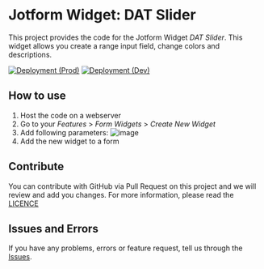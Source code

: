 # Jotform Widget: DAT Slider
This project provides the code for the Jotform Widget *DAT Slider*.
This widget allows you create a range input field, change colors and descriptions.

[![Deployment (Prod)](https://github.com/Digital-A-TEAM/jotform-widget-slider/actions/workflows/main.yml/badge.svg)](https://github.com/Digital-A-TEAM/jotform-widget-slider/actions/workflows/main.yml) [![Deployment (Dev)](https://github.com/Digital-A-TEAM/jotform-widget-slider/actions/workflows/dev.yml/badge.svg?branch=dev)](https://github.com/Digital-A-TEAM/jotform-widget-slider/actions/workflows/dev.yml)

## How to use
1. Host the code on a webserver
2. Go to your *Features* > *Form Widgets* > *Create New Widget*
3. Add following parameters:
![image](https://user-images.githubusercontent.com/24431825/150976065-e45d229f-1f54-485a-8230-8100cce476c9.png)
4. Add the new widget to a form


## Contribute
You can contribute with GitHub via Pull Request on this project and we will review and add you changes.
For more information, please read the [LICENCE](https://github.com/Digital-A-TEAM/jotform-widget-slider/blob/main/README.md)

## Issues and Errors
If you have any problems, errors or feature request, tell  us through the [Issues](https://github.com/Digital-A-TEAM/jotform-widget-image-picker/issues). 
